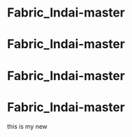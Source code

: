 ﻿# Fabric_Indai-master
# Fabric_Indai-master

# Fabric_Indai-master
# Fabric_Indai-master
this is my new
